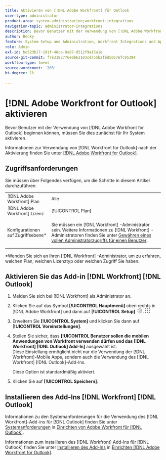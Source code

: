 ```yaml
---
title: Aktivieren von [!DNL Adobe Workfront] für Outlook
user-type: administrator
product-area: system-administration;workfront-integrations
navigation-topic: administrator-integrations
description: Bevor Benutzer mit der Verwendung von [!DNL Adobe Workfront] für Outlook beginnen können, müssen Sie es zunächst für Ihr System aktivieren.
author: Becky
feature: System Setup and Administration, Workfront Integrations and Apps
role: Admin
exl-id: be523b27-191f-46ca-9a87-d512f9a15a1e
source-git-commit: f7e3182776e6b62103cd755b2fbd5057efc95394
workflow-type: tm+mt
source-wordcount: '203'
ht-degree: 1%

---
```


# [!DNL Adobe Workfront for Outlook] aktivieren

Bevor Benutzer mit der Verwendung von [!DNL Adobe Workfront for Outlook] beginnen können, müssen Sie dies zunächst für Ihr System aktivieren.

Informationen zur Verwendung von [!DNL Workfront for Outlook] nach der Aktivierung finden Sie unter [[!DNL Adobe Workfront for Outlook]](../../workfront-integrations-and-apps/using-workfront-with-outlook/workfront-for-outlook.md).

## Zugriffsanforderungen

Sie müssen über Folgendes verfügen, um die Schritte in diesem Artikel durchzuführen:

<table style="table-layout:auto"> 
 <col> 
 <col> 
 <tbody> 
  <tr> 
   <td role="rowheader">[!DNL Adobe Workfront] Plan</td> 
   <td>Alle</td> 
  </tr> 
  <tr> 
   <td role="rowheader">[!DNL Adobe Workfront] Lizenz</td> 
   <td>[!UICONTROL Plan]</td> 
  </tr> 
  <tr> 
   <td role="rowheader">Konfigurationen auf Zugriffsebene*</td> 
   <td> <p>Sie müssen ein [!DNL Workfront] -Administrator sein. Weitere Informationen zu [!DNL Workfront] -Administratoren finden Sie unter <a href="../../administration-and-setup/add-users/configure-and-grant-access/grant-a-user-full-administrative-access.md" class="MCXref xref">Gewähren eines vollen Administratorzugriffs für einen Benutzer</a>.</p> </td> 
  </tr> 
 </tbody> 
</table>

&#42;Wenden Sie sich an Ihren [!DNL Workfront] -Administrator, um zu erfahren, welchen Plan, welchen Lizenztyp oder welchen Zugriff Sie haben.

## Aktivieren Sie das Add-in [!DNL Workfront] [!DNL Outlook]

1. Melden Sie sich bei [!DNL Workfront] als Administrator an.
1. Klicken Sie auf das Symbol **[!UICONTROL Hauptmenü]** oben rechts in [!DNL Adobe Workfront] und dann auf **[!UICONTROL Setup]** ![](assets/gear-icon-settings.png).![](assets/main-menu-icon.png)

1. Erweitern Sie **[!UICONTROL System]** und klicken Sie dann auf **[!UICONTROL Voreinstellungen]**.

1. Stellen Sie sicher, dass **[!UICONTROL Benutzer sollen die mobilen Anwendungen von Workfront verwenden dürfen und das [!DNL Workfront] [!DNL Outlook] Add-In]** ausgewählt ist.\
   Diese Einstellung ermöglicht nicht nur die Verwendung der [!DNL Workfront]-Mobile Apps, sondern auch die Verwendung des [!DNL Workfront] [!DNL Outlook]-Add-Ins.

   Diese Option ist standardmäßig aktiviert.

1. Klicken Sie auf **[!UICONTROL Speichern]**.

## Installieren des Add-Ins [!DNL Workfront] [!DNL Outlook]

Informationen zu den Systemanforderungen für die Verwendung des [!DNL Workfront]-Add-ins für [!DNL Outlook] finden Sie unter [Systemanforderungen](../../workfront-integrations-and-apps/using-workfront-with-outlook/set-up-workfront-for-outlook.md#system-requirements-and-prerequisites) in [Einrichten von Adobe Workfront für  [!DNL Outlook]](../../workfront-integrations-and-apps/using-workfront-with-outlook/set-up-workfront-for-outlook.md).

Informationen zum Installieren des [!DNL Workfront] Add-Ins für [!DNL Outlook] finden Sie unter [Installieren des Add-Ins](../../workfront-integrations-and-apps/using-workfront-with-outlook/set-up-workfront-for-outlook.md#downloading-and-installing-the-add-in) in [Einrichten [!DNL Adobe Workfront for Outlook]](../../workfront-integrations-and-apps/using-workfront-with-outlook/set-up-workfront-for-outlook.md).
